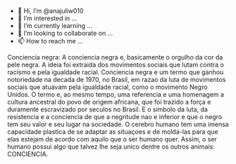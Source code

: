 - 👋 Hi, I’m @anajuliw010
- 👀 I’m interested in ...
- 🌱 I’m currently learning ...
- 💞️ I’m looking to collaborate on ...
- 📫 How to reach me ...

<!---
anajuliw010/anajuliw010 is a ✨ special ✨ repository because its `README.md` (this file) appears on your GitHub profile.
You can click the Preview link to take a look at your changes.
--->

Conciencia negra: A conciencia negra e, basicamente o orgulho da cor da pele negra. A ideia foi extraida dos movimentos sociais que lutam contra o racismo
e pela igualdade racial. Conciencia negra e um termo que ganhou notoriedade na decada de 1970, no Brasil, em razao da luta de movimentos sociais que atuavam
pela igualdade racial, como o movimento Negro Unidos. O termo e, ao mesmo tempo, uma referencia e uma homenagem a cultura ancestral do povo de origem africana,
que foi trazido a força e duramente escravizado por seculos no Brasil. E o simbolo da luta, da resistencia e a conciencia de que a negritude nao e inferior
e que o negro tem seu valor e seu lugar na sociedade. O cerebro humano tem uma imensa capacidade plastica de se adaptar as situaçoes e de molda-las para que
elas estejam de acordo com aquilo que o ser humano quer. Assim, o ser humano possui algo que talvez lhe seja unico dentre os outros animais: CONCIENCIA.
